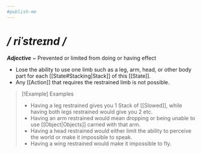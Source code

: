 ```yaml
---
#publish-me
---
```

# */ riˈstreɪnd /*
***Adjective*** ~ Prevented or limited from doing or having effect

- Lose the ability to use one limb such as a leg, arm, head, or other body part for each [[State#Stacking|Stack]] of this [[State]].
- Any [[Action]] that requires the restrained limb is not possible.

>[!Example] Examples
>- Having a leg restrained gives you 1 Stack of [[Slowed]], while having both legs restrained would give you 2 etc.
>- Having an arm restrained would mean dropping or being unable to use [[Object|Objects]] carried with that arm.
>- Having a head restrained would either limit the ability to perceive the world or make it impossible to speak.
>- Having a wing restrained would make it impossible to fly.